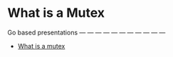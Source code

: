 # What is a Mutex

Go based presentations
 — — — — — — — — — — —
* [What is a mutex](https://talks.godoc.org/github.com/go-presentations/what-is-a-mutex/what-is-a-mutex.slide)
